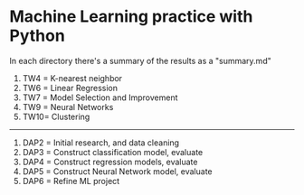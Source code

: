 # Machine Learning practice with Python
In each directory there's a summary of the results as a "summary.md"

1. TW4 = K-nearest neighbor
2. TW6 = Linear Regression
3. TW7 = Model Selection and Improvement
4. TW9 = Neural Networks
5. TW10= Clustering

-----
1. DAP2 = Initial research, and data cleaning
2. DAP3 = Construct classification model, evaluate
3. DAP4 = Construct regression models, evaluate
4. DAP5 = Construct Neural Network model, evaluate
5. DAP6 = Refine ML project
